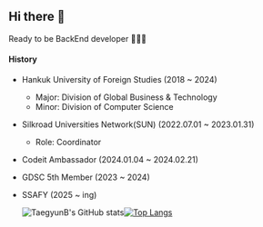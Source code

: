 ## Hi there 👋

<!--
**TaegyunB/TaegyunB** is a ✨ _special_ ✨ repository because its `README.md` (this file) appears on your GitHub profile.

Here are some ideas to get you started:

- 🔭 I’m currently working on ...
- 🌱 I’m currently learning ...
- 👯 I’m looking to collaborate on ...
- 🤔 I’m looking for help with ...
- 💬 Ask me about ...
- 📫 How to reach me: ...
- 😄 Pronouns: ...
- ⚡ Fun fact: ...
-->

Ready to be BackEnd developer 🧑🏻‍💻

#### History
- Hankuk University of Foreign Studies (2018 ~ 2024)
  - Major: Division of Global Business & Technology
  - Minor: Division of Computer Science
- Silkroad Universities Network(SUN) (2022.07.01 ~ 2023.01.31)
  - Role: Coordinator
- Codeit Ambassador (2024.01.04 ~ 2024.02.21)
- GDSC 5th Member (2023 ~ 2024)
- SSAFY (2025 ~ ing)

  ![TaegyunB's GitHub stats](https://github-readme-stats.vercel.app/api?username=TaegyunB&show_icons=true&theme=radical)[![Top Langs](https://github-readme-stats.vercel.app/api/top-langs/?username=taegyunB&layout=donut)](https://github.com/taegyunB/github-readme-stats)
